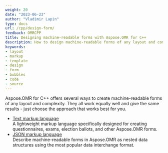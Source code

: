 ```yaml
---
weight: 20
date: "2023-06-23"
author: "Vladimir Lapin"
type: docs
url: /cpp/design-form/
feedback: OMRCPP
title: Designing machine-readable forms with Aspose.OMR for C++
description: How to design machine-readable forms of any layout and complexity using specialized markup languages.
keywords:
- layout
- markup
- template
- design
- form
- bubbles
- code
- source
---
```


Aspose.OMR for C++ offers several ways to create machine-readable forms of any layout and complexity. They all work equally well and give the same results - just choose the approach that works best for you.

- [Text markup language](/omr/cpp/design-form/txt-markup/)  
  A lightweight markup language specifically designed for creating questionnaires, exams, election ballots, and other Aspose.OMR forms.
- [JSON markup language](/omr/cpp/design-form/json-markup/)  
  Describe machine-readable forms in Aspose.OMR as nested data structures using the most popular data interchange format.

